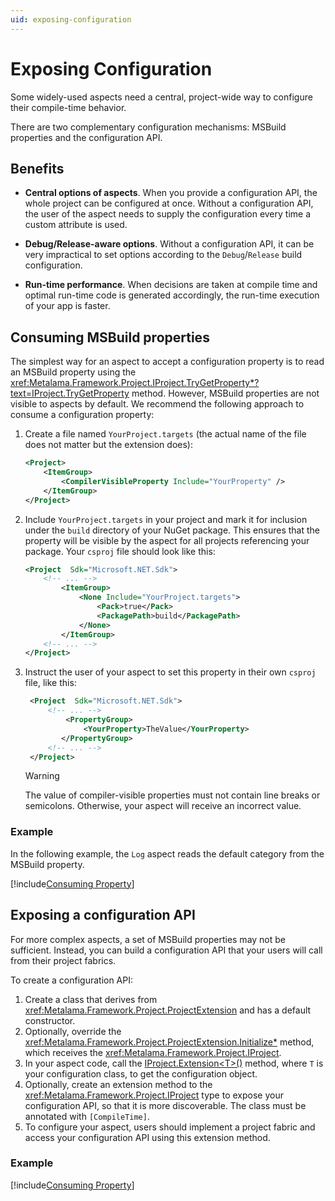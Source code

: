 ```yaml
---
uid: exposing-configuration
---
```

# Exposing Configuration

Some widely-used aspects need a central, project-wide way to configure their compile-time behavior.

There are two complementary configuration mechanisms: MSBuild properties and the configuration API.

## Benefits

* **Central options of aspects**. When you provide a configuration API, the whole project can be configured at once. Without a configuration API, the user of the aspect needs to supply the configuration every time a custom attribute is used.

* **Debug/Release-aware options**. Without a configuration API, it can be very impractical to set options according to the `Debug`/`Release` build configuration.

* **Run-time performance**. When decisions are taken at compile time and optimal run-time code is generated accordingly, the run-time execution of your app is faster.


## Consuming MSBuild properties

The simplest way for an aspect to accept a configuration property is to read an MSBuild property using the <xref:Metalama.Framework.Project.IProject.TryGetProperty*?text=IProject.TryGetProperty> method. However, MSBuild properties are not visible to aspects by default. We recommend the following approach to consume a configuration property:

1. Create a file named `YourProject.targets` (the actual name of the file does not matter but the extension does):

    ```xml
    <Project>
        <ItemGroup>
            <CompilerVisibleProperty Include="YourProperty" />
        </ItemGroup>
    </Project>
    ```


2. Include `YourProject.targets` in your project and mark it for inclusion under the `build` directory of your NuGet package. This ensures that the property will be visible by the aspect for all projects referencing your package. Your `csproj` file should look like this:

    ```xml
    <Project  Sdk="Microsoft.NET.Sdk">
        <!-- ... -->
            <ItemGroup>
                <None Include="YourProject.targets">
                    <Pack>true</Pack>
                    <PackagePath>build</PackagePath>
                </None>
            </ItemGroup>
        <!-- ... -->
    </Project>
    ```

3. Instruct the user of your aspect to set this property in their own `csproj` file, like this:

   ```xml
    <Project  Sdk="Microsoft.NET.Sdk">
        <!-- ... -->
            <PropertyGroup>
                <YourProperty>TheValue</YourProperty>
           </PropertyGroup>
        <!-- ... -->
    </Project>
    ```

     > [!WARNING]
     > The value of compiler-visible properties must not contain line breaks or semicolons. Otherwise, your aspect will receive an incorrect value.


### Example

In the following example, the `Log` aspect reads the default category from the MSBuild property.

[!include[Consuming Property](../../code/Metalama.Documentation.SampleCode.AspectFramework/ConsumingProperty.cs)]


## Exposing a configuration API

For more complex aspects, a set of MSBuild properties may not be sufficient. Instead, you can build a configuration API that your users will call from their project fabrics.

To create a configuration API:

1. Create a class that derives from <xref:Metalama.Framework.Project.ProjectExtension> and has a default constructor.
2. Optionally, override the <xref:Metalama.Framework.Project.ProjectExtension.Initialize*> method, which receives the <xref:Metalama.Framework.Project.IProject>.
3. In your aspect code, call the [IProject.Extension\<T>()](xref:Metalama.Framework.Project.IProject.Extension*) method, where `T` is your configuration class, to get the configuration object.
4. Optionally, create an extension method to the <xref:Metalama.Framework.Project.IProject> type to expose your configuration API, so that it is more discoverable. The class must be annotated with `[CompileTime]`.
5. To configure your aspect, users should implement a project fabric and access your configuration API using this extension method.

### Example

[!include[Consuming Property](../../code/Metalama.Documentation.SampleCode.AspectFramework/AspectConfiguration.cs)]

